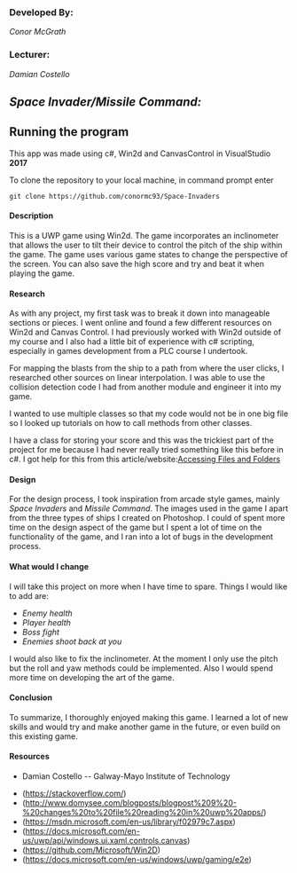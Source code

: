 ### Developed By:
*Conor McGrath*

### Lecturer:
*Damian Costello*

## *Space Invader/Missile Command:*


## Running the program
This app was made using c#, Win2d and CanvasControl in VisualStudio __2017__

To clone the repository to your local machine, in command prompt enter 
```
git clone https://github.com/conormc93/Space-Invaders
```

#### Description
This is a UWP game using Win2d. The game incorporates an inclinometer that allows the user to tilt their device to control the pitch of the ship within the game. The game uses various game states to change the perspective of the screen. You can also save the high score and try and beat it when playing the game.

#### Research
As with any project, my first task was to break it down into manageable sections or pieces. I went online and found a few different resources on Win2d and Canvas Control. I had previously worked with Win2d outside of my course and I also had a little bit of experience with c# scripting, especially in games development from a PLC course I undertook.

For mapping the blasts from the ship to a path from where the user clicks, I researched other sources on linear interpolation. I was able to use the collision detection code I had from another module and engineer it into my game. 

I wanted to use multiple classes so that my code would not be in one big file so I looked up tutorials on how to call methods from other classes.

I have a class for storing your score and this was the trickiest part of the project for me because I had never really tried something like this before in c#. I got help for this from this article/website:[Accessing Files and Folders](http://www.domysee.com/blogposts/blogpost%209%20-%20changes%20to%20file%20reading%20in%20uwp%20apps/)

#### Design
For the design process, I took inspiration from arcade style games, mainly _Space Invaders_ and _Missile Command_. The images used in the game I apart from the three types of ships I created on Photoshop. I could of spent more time on the design aspect of the game but I spent a lot of time on the functionality of the game, and I ran into a lot of bugs in the development process.

#### What would I change
I will take this project on more when I have time to spare. Things I would like to add are:
- _Enemy health_
- _Player health_
- _Boss fight_
- _Enemies shoot back at you_

I would also like to fix the inclinometer. At the moment I only use the pitch but the roll and yaw methods could be implemented.
Also I would spend more time on developing the art of the game.

#### Conclusion
To summarize, I thoroughly enjoyed making this game. I learned a lot of new skills and would try and make another game in the future, or even build on this existing game.

#### Resources
- Damian Costello -- Galway-Mayo Institute of Technology
+ (https://stackoverflow.com/)
+ (http://www.domysee.com/blogposts/blogpost%209%20-%20changes%20to%20file%20reading%20in%20uwp%20apps/)
+ (https://msdn.microsoft.com/en-us/library/f02979c7.aspx)
+ (https://docs.microsoft.com/en-us/uwp/api/windows.ui.xaml.controls.canvas)
+ (https://github.com/Microsoft/Win2D)
+ (https://docs.microsoft.com/en-us/windows/uwp/gaming/e2e)
